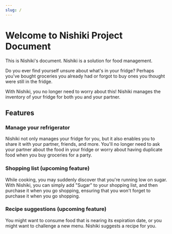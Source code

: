 ```yaml
---
slug: /
---
```


# Welcome to Nishiki Project Document

This is Nishiki's document.
Nishiki is a solution for food management.

Do you ever find yourself unsure about what's in your fridge?
Perhaps you've bought groceries you already had or forgot to buy ones you thought were still in the fridge.

With Nishiki, you no longer need to worry about this!
Nishiki manages the inventory of your fridge for both you and your partner.

## Features

### Manage your refrigerator

Nishiki not only manages your fridge for you, but it also enables you to share it with your partner, friends, and more.
You'll no longer need to ask your partner about the food in your fridge or worry about having duplicate food when you buy groceries for a party.

### Shopping list (upcoming feature)

While cooking, you may suddenly discover that you're running low on sugar. 
With Nishiki, you can simply add "Sugar" to your shopping list, and then purchase it when you go shopping, ensuring that you won't forget to purchase it when you go shopping.

### Recipe suggestions (upcoming feature)

You might want to consume food that is nearing its expiration date, or you might want to challenge a new menu.
Nishiki suggests a recipe for you.